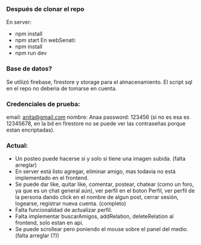 ### Después de clonar el repo
En server: 
- npm install
- npm start
En webSenati:
- npm install
- npm run dev

### Base de datos?
Se utilizó firebase, firestore y storage para el almacenamiento. El script sql en el repo no deberia de tomarse en cuenta.

### Credenciales de prueba:
email: anita@gmail.com
nombre: Anaa
password: 123456  (si no es esa es 12345678, en la bd en firestore no se puede ver las contraseñas porque estan encriptadas).

### Actual:
- Un posteo puede hacerse si y solo si tiene una imagen subida. (falta arreglar)
- En server está listo agregar, eliminar amigo, mas todavia no está implementado en el frontend.
- Se puede dar like, quitar like, comentar, postear, chatear (como un foro, ya que es un chat general aún), ver perfil en el boton Perfil,
  ver perfil de la persona dando click en el nombre de algun post, cerrar sesión, logearse, registrar nueva cuenta. (completo)
- Falta funcionalidad de actualizar perfil.
- Falta implementar buscarAmigos, addRelation, deleteRelation al frontend, solo estan en api.
- Se puede scrollear pero poniendo el mouse sobre el panel del medio. (falta arreglar (?))
